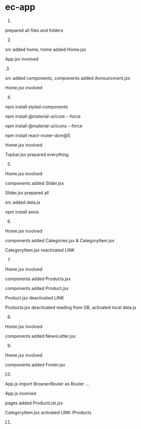 # ec-app

1.

prepared all files and folders

2.

src added home, home added Home.jsx

App.jsx involved <Home/>

.3

src added components, components added Announcment.jsx

Home.jsx involved <Announcement/>

4.

npm install styled-components

npm install @material-ui/core --force

npm install @material-ui/icons --force

npm install react-router-dom@5

Home.jsx involved <Topbar/>

Topbar.jsx prepared everything

5.

Home.jsx involved <Slider/>

components added Slider.jsx

Slider.jsx prepared all

src added data.js

npm install axios

6.

Home.jsx involved <Categories/>

components added Categories.jsx & CategoryItem.jsx

CategoryItem.jsx reactivated LINK

7.

Home.jsx involved <Products/>

components added Products.jsx

components added Product.jsx

Product.jsx deactivated LINK

Products.jsx deactivated reading from DB, activated local data.js

8.

Home.jsx involved <NewsLetter/>

components added NewsLetter.jsx

9.

Home.jsx involved <Footer/>

components added Footer.jsx

10.

App.js import BrowserRouter as Router ...

App.js involved <ProductList/>

pages added ProductList.jsx

CategoryItem.jsx activated LINK /Products

11.
